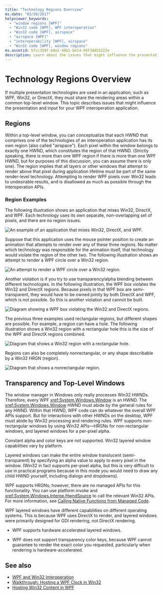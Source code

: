 ```yaml
---
title: "Technology Regions Overview"
ms.date: "03/30/2017"
helpviewer_keywords: 
  - "window regions [WPF]"
  - "Win32 code [WPF], WPF interoperation"
  - "Win32 code [WPF], airspace"
  - "airspace [WPF]"
  - "interoperability [WPF], airspace"
  - "Win32 code [WPF], window regions"
ms.assetid: b7cc350f-b9e2-48b1-be14-60f3d853222e
description: Learn about the issues that might influence the presentation and input for your WPF interoperation application.
---
```

# Technology Regions Overview
If multiple presentation technologies are used in an application, such as WPF, Win32, or DirectX, they must share the rendering areas within a common top-level window. This topic describes issues that might influence the presentation and input for your WPF interoperation application.  
  
## Regions  
 Within a top-level window, you can conceptualize that each HWND that comprises one of the technologies of an interoperation application has its own region (also called "airspace"). Each pixel within the window belongs to exactly one HWND, which constitutes the region of that HWND. (Strictly speaking, there is more than one WPF region if there is more than one WPF HWND, but for purposes of this discussion, you can assume there is only one). The region implies that all layers or other windows that attempt to render above that pixel during application lifetime must be part of the same render-level technology. Attempting to render WPF pixels over Win32 leads to undesirable results, and is disallowed as much as possible through the interoperation APIs.  
  
### Region Examples  
 The following illustration shows an application that mixes Win32, DirectX, and WPF. Each technology uses its own separate, non-overlapping set of pixels, and there are no region issues.  
  
 ![An example of an application that mixes Win32, DirectX, and WPF.](./media/technology-regions-overview/win32-directx-windows-presentation-foundation-application.png)  
  
 Suppose that this application uses the mouse pointer position to create an animation that attempts to render over any of these three regions. No matter which technology was responsible for the animation itself, that technology would violate the region of the other two. The following illustration shows an attempt to render a WPF circle over a Win32 region.  
  
 ![An attempt to render a WPF circle over a Win32 region.](./media/technology-regions-overview/render-windows-presentation-foundation-circle-over-win32-region.png)  
  
 Another violation is if you try to use transparency/alpha blending between different technologies.  In the following illustration, the WPF box violates the Win32 and DirectX regions. Because pixels in that WPF box are semi-transparent, they would have to be owned jointly by both DirectX and WPF, which is not possible.  So this is another violation and cannot be built.  
  
 ![Diagram showing a WPF box violating the Win32 and DirectX regions.](./media/technology-regions-overview/windows-foundation-presentation-box-violate-win32-directx-region.png)  
  
 The previous three examples used rectangular regions, but different shapes are possible.  For example, a region can have a hole. The following illustration shows a Win32 region with a rectangular hole this is the size of the WPF and DirectX regions combined.  
  
 ![Diagram that shows a Win32 region with a rectangular hole.](./media/technology-regions-overview/win32-region-rectangular-hole.png)  
  
 Regions can also be completely nonrectangular, or any shape describable by a Win32 HRGN (region).  
  
 ![Diagram that shows a nonrectangular region.](./media/technology-regions-overview/nonrectangular-win32-region.png)  
  
## Transparency and Top-Level Windows  
 The window manager in Windows only really processes Win32 HWNDs. Therefore, every WPF <xref:System.Windows.Window> is an HWND. The <xref:System.Windows.Window> HWND must abide by the general rules for any HWND. Within that HWND, WPF code can do whatever the overall WPF APIs support. But for interactions with other HWNDs on the desktop, WPF must abide by Win32 processing and rendering rules.  WPF supports non-rectangular windows by using Win32 APIs—HRGNs for non-rectangular windows, and layered windows for a per-pixel alpha.  
  
 Constant alpha and color keys are not supported.  Win32 layered window capabilities vary by platform.  
  
 Layered windows can make the entire window translucent (semi-transparent) by specifying an alpha value to apply to every pixel in the window.  (Win32 in fact supports per-pixel alpha, but this is very difficult to use in practical programs because in this mode you would need to draw any child HWND yourself, including dialogs and dropdowns).  
  
 WPF supports HRGNs; however, there are no managed APIs for this functionality. You can use platform invoke and <xref:System.Windows.Interop.HwndSource> to call the relevant Win32 APIs. For more information, see [Calling Native Functions from Managed Code](/cpp/dotnet/calling-native-functions-from-managed-code).  
  
 WPF layered windows have different capabilities on different operating systems. This is because WPF uses DirectX to render, and layered windows were primarily designed for GDI rendering, not DirectX rendering.  
  
- WPF supports hardware accelerated layered windows.  
  
- WPF does not support transparency color keys, because WPF cannot guarantee to render the exact color you requested, particularly when rendering is hardware-accelerated.  
  
## See also

- [WPF and Win32 Interoperation](wpf-and-win32-interoperation.md)
- [Walkthrough: Hosting a WPF Clock in Win32](walkthrough-hosting-a-wpf-clock-in-win32.md)
- [Hosting Win32 Content in WPF](hosting-win32-content-in-wpf.md)
